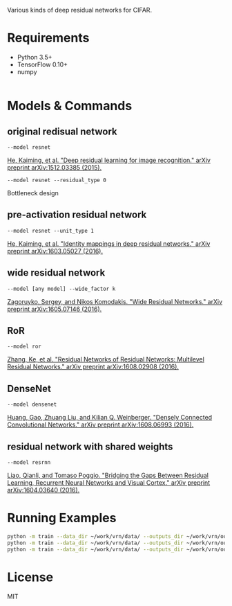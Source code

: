 Various kinds of deep residual networks for CIFAR.

# Requirements
- Python 3.5+
- TensorFlow 0.10+
- numpy
    
 ```

 ```

# Models & Commands
## original redisual network
```
--model resnet 
```
[He, Kaiming, et al. "Deep residual learning for image recognition." arXiv preprint arXiv:1512.03385 (2015).](https://arxiv.org/abs/1512.03385)

```
--model resnet --residual_type 0
```
Bottleneck design

## pre-activation residual network
```
--model resnet --unit_type 1
```
[He, Kaiming, et al. "Identity mappings in deep residual networks." arXiv preprint arXiv:1603.05027 (2016).](https://arxiv.org/abs/1603.05027)

## wide residual network
```
--model [any model] --wide_factor k
```
[Zagoruyko, Sergey, and Nikos Komodakis. "Wide Residual Networks." arXiv preprint arXiv:1605.07146 (2016).](https://arxiv.org/abs/1605.07146)

## RoR
```
--model ror 
```
[Zhang, Ke, et al. "Residual Networks of Residual Networks: Multilevel Residual Networks." arXiv preprint arXiv:1608.02908 (2016).](https://arxiv.org/pdf/1608.02908.pdf)

## DenseNet
```
--model densenet
```
[Huang, Gao, Zhuang Liu, and Kilian Q. Weinberger. "Densely Connected Convolutional Networks." arXiv preprint arXiv:1608.06993 (2016).](https://arxiv.org/abs/1608.06993)

## residual network with shared weights
```
--model resrnn
```
[Liao, Qianli, and Tomaso Poggio. "Bridging the Gaps Between Residual Learning, Recurrent Neural Networks and Visual Cortex." arXiv preprint arXiv:1604.03640 (2016).](https://arxiv.org/abs/1604.03640)

# Running Examples
```bash
python -m train --data_dir ~/work/vrn/data/ --outputs_dir ~/work/vrn/outputs/ --dataset cifar-10 --model resnet
python -m train --data_dir ~/work/vrn/data/ --outputs_dir ~/work/vrn/outputs/ --dataset cifar-10 --model ror
python -m train --data_dir ~/work/vrn/data/ --outputs_dir ~/work/vrn/outputs/ --dataset cifar-10 --model resnet --print_step 3 --summary_step 40 --checkpoint_step 300
```

# License
MIT
